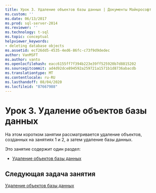 ```yaml
---
title: Урок 3. Удаление объектов базы данных | Документы Майкрософт
ms.custom: ''
ms.date: 06/13/2017
ms.prod: sql-server-2014
ms.reviewer: ''
ms.technology: t-sql
ms.topic: conceptual
helpviewer_keywords:
- deleting database objects
ms.assetid: ecf26dd5-4535-4ed6-86fc-c73f9d9dedec
author: VanMSFT
ms.author: vanto
ms.openlocfilehash: eacc6155ff7f394b223e39ff525920b7d8815202
ms.sourcegitcommit: ad4d92dce894592a259721a1571b1d8736abacdb
ms.translationtype: MT
ms.contentlocale: ru-RU
ms.lasthandoff: 08/04/2020
ms.locfileid: "87667988"
---
```

# <a name="lesson-3-deleting-database-objects"></a>Урок 3. Удаление объектов базы данных
  На этом коротком занятии рассматривается удаление объектов, созданных на занятиях 1 и 2, а затем удаление базы данных.  
  
 Это занятие содержит один раздел:  
  
-   [Удаление объектов базы данных](lesson-3-1-deleting-database-objects.md)  
  
## <a name="next-task-in-lesson"></a>Следующая задача занятия  
 [Удаление объектов базы данных](lesson-3-1-deleting-database-objects.md)  
  
  

